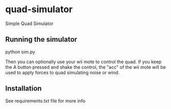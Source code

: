 quad-simulator
==============

Simple Quad Simulator


Running the simulator
---------------------

python sim.py

Then you can optionally use your wii mote to control the quad.
If you keep the A button pressed and shake the control, the "acc" of the wii mote will be used to apply forces to quad simulating noise or wind.

Installation
------------

See requirements.txt file for more info

